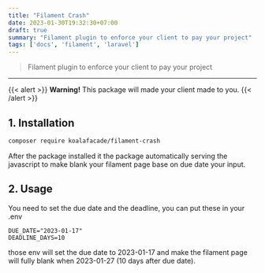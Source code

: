 ```yaml
---
title: "Filament Crash"
date: 2023-01-30T19:32:30+07:00
draft: true
summary: "Filament plugin to enforce your client to pay your project"
tags: ['docs', 'filament', 'laravel']
---
```


> Filament plugin to enforce your client to pay your project
---

{{< alert >}}
  **Warning!** This package will made your client made to you.
{{< /alert >}}

## 1. Installation
  ```bash
  composer require koalafacade/filament-crash
  ```
  After the package installed it the package automatically serving the javascript to make blank your filament page base on due date your input.

## 2. Usage
  You need to set the due date and the deadline, you can put these in your .env
  ```dotenv
  DUE_DATE="2023-01-17"
  DEADLINE_DAYS=10
  ```
those env will set the due date to 2023-01-17 and make the filament page will fully blank when 2023-01-27 (10 days after due date).

